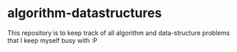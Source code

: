 # algorithm-datastructures
This repository is to keep track of all algorithm and data-structure problems that I keep myself busy with :P
